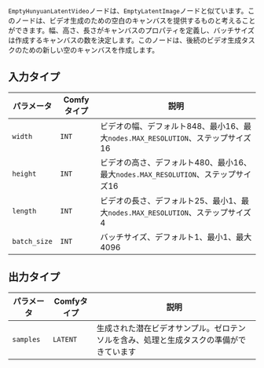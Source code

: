 `EmptyHunyuanLatentVideo`ノードは、`EmptyLatentImage`ノードと似ています。このノードは、ビデオ生成のための空白のキャンバスを提供するものと考えることができます。幅、高さ、長さがキャンバスのプロパティを定義し、バッチサイズは作成するキャンバスの数を決定します。このノードは、後続のビデオ生成タスクのための新しい空のキャンバスを作成します。

## 入力タイプ

| パラメータ    | Comfyタイプ | 説明                                                                               |
| ------------ | ---------- | --------------------------------------------------------------------------------- |
| `width`      | `INT`      | ビデオの幅、デフォルト848、最小16、最大`nodes.MAX_RESOLUTION`、ステップサイズ16    |
| `height`     | `INT`      | ビデオの高さ、デフォルト480、最小16、最大`nodes.MAX_RESOLUTION`、ステップサイズ16   |
| `length`     | `INT`      | ビデオの長さ、デフォルト25、最小1、最大`nodes.MAX_RESOLUTION`、ステップサイズ4      |
| `batch_size` | `INT`      | バッチサイズ、デフォルト1、最小1、最大4096                                         |

## 出力タイプ

| パラメータ    | Comfyタイプ | 説明                                                                              |
| ------------ | ---------- | -------------------------------------------------------------------------------- |
| `samples`    | `LATENT`   | 生成された潜在ビデオサンプル。ゼロテンソルを含み、処理と生成タスクの準備ができています |

